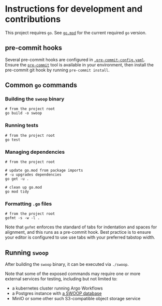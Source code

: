 # Instructions for development and contributions

This project requires `go`. See [`go.mod`](go.mod) for the current required
`go` version.

## pre-commit hooks

Several pre-commit hooks are configured in
[`.pre-commit-config.yaml`](.pre-commit-config.yaml).  Ensure the
[`pre-commit`](https://pre-commit.com/) tool is available in your environment,
then install the pre-commit git hook by running `pre-commit install`.

## Common `go` commands

### Building the `swoop` binary

```shell
# from the project root
go build -o swoop
```

### Running tests

```shell
# from the project root
go test
```

### Managing dependencies

```shell
# from the project root

# update go.mod from package imports
# -u upgrades dependencies
go get -u .

# clean up go.mod
go mod tidy
```

### Formatting `.go` files

```
# from the project root
gofmt -s -w -l .
```

Note that `gofmt` enforces the standard of tabs for indentation and spaces for
alignment, and this runs as a pre-commit hook. Best practice is to ensure your
editor is configured to use use tabs with your preferred tabstop width.

## Running `swoop`

After building the `swoop` binary, it can be executed via `./swoop`.

Note that some of the exposed commands may require one or more external services for
testing, including but not limited to:

* a kubernetes cluster running Argo Workflows
* a Postgres instance with [a SWOOP database](https://github.com/Element84/swoop/tree/main/db)
* MinIO or some other such S3-compatible object storage service
